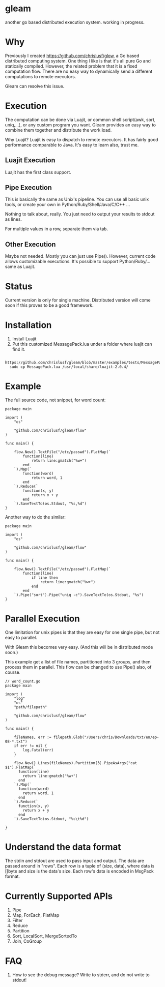 # gleam
another go based distributed execution system. working in progress.

# Why
Previously I created https://github.com/chrislusf/glow, a Go based distributed computing system. One thing I like is that 
it's all pure Go and statically compiled. However, the related problem that it is a fixed computation flow. 
There are no easy way to dynamically send a different computations to remote executors.

Gleam can resolve this issue. 

# Execution
The computation can be done via Luajit, or common shell script(awk, sort, uniq,...), or any custom program you want. Gleam provides an easy way to combine them together and distribute the work load.

Why Luajit? Luajit is easy to dispatch to remote executors. It has fairly good performance comparable to Java.
It's easy to learn also, trust me.

## Luajit Execution
Luajit has the first class support.

## Pipe Execution
This is basically the same as Unix's pipeline. You can use all basic unix tools, or create your own in Python/Ruby/Shell/Java/C/C++ ...

Nothing to talk about, really. You just need to output your results to stdout as lines.

For multiple values in a row, separate them via tab.

## Other Execution
Maybe not needed. Mostly you can just use Pipe(). However, current code allows customizable executions.
It's possible to support Python/Ruby/... same as Luajit.

# Status
Current version is only for single machine. Distributed version will come soon if this proves to be a good framework.

# Installation
1. Install Luajit
2. Put this customized MessagePack.lua under a folder where luajit can find it.
```
  https://github.com/chrislusf/gleam/blob/master/examples/tests/MessagePack.lua
  sudo cp MessagePack.lua /usr/local/share/luajit-2.0.4/
```
# Example

The full source code, not snippet, for word count:
```
package main

import (
	"os"

	"github.com/chrislusf/gleam/flow"
)

func main() {

	flow.New().TextFile("/etc/passwd").FlatMap(`
		function(line)
			return line:gmatch("%w+")
		end
	`).Map(`
		function(word)
			return word, 1
		end
	`).Reduce(`
		function(x, y)
			return x + y
		end
	`).SaveTextTo(os.Stdout, "%s,%d")
}

```

Another way to do the similar:
```
package main

import (
	"os"

	"github.com/chrislusf/gleam/flow"
)

func main() {

	flow.New().TextFile("/etc/passwd").FlatMap(`
		function(line)
			if line then
				return line:gmatch("%w+")
			end
		end
	`).Pipe("sort").Pipe("uniq -c").SaveTextTo(os.Stdout, "%s")
}

```


# Parallel Execution
One limitation for unix pipes is that they are easy for one single pipe, but not easy to parallel.

With Gleam this becomes very easy. (And this will be in distributed mode soon.)

This example get a list of file names, partitioned into 3 groups, and then process them in parallel.
This flow can be changed to use Pipe() also, of course.

```
// word_count.go
package main

import (
	"log"
	"os"
	"path/filepath"

	"github.com/chrislusf/gleam/flow"
)

func main() {

	fileNames, err := filepath.Glob("/Users/chris/Downloads/txt/en/ep-08-*.txt")
	if err != nil {
		log.Fatal(err)
	}

	flow.New().Lines(fileNames).Partition(3).PipeAsArgs("cat $1").FlatMap(`
      function(line)
        return line:gmatch("%w+")
      end
    `).Map(`
      function(word)
        return word, 1
      end
    `).Reduce(`
      function(x, y)
        return x + y
      end
    `).SaveTextTo(os.Stdout, "%s\t%d")

}

```

# Understand the data format
The stdin and stdout are used to pass input and output. The data are passed around in "rows". Each row is a tuple of
(size, data), where data is []byte and size is the data's size. Each row's data is encoded in MsgPack format.

# Currently Supported APIs
1. Pipe
2. Map, ForEach, FlatMap
3. Filter
4. Reduce
5. Partition
6. Sort, LocalSort, MergeSortedTo
7. Join, CoGroup


# FAQ
1. How to see the debug message?
Write to stderr, and do not write to stdout!

